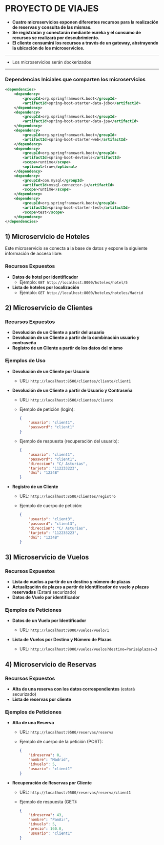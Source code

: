 # PROYECTO DE VIAJES

- **Cuatro microservicios exponen diferentes recursos para la realización de reservas y consulta de las mismas.**
- **Se registrarán y conectarán mediante eureka y el consumo de recursos se realizará por descubrimiento.**
- **El cliente consumirá los recursos a través de un gateway, abstrayendo la ubicación de los microservicios.**

****
- Los microservicios serán dockerizados
****

### Dependencias Iniciales que comparten los microservicios
```xml
<dependencies>
    <dependency>
        <groupId>org.springframework.boot</groupId>
        <artifactId>spring-boot-starter-data-jdbc</artifactId>
    </dependency>
    <dependency>
        <groupId>org.springframework.boot</groupId>
        <artifactId>spring-boot-starter-data-jpa</artifactId>
    </dependency>
    <dependency>
        <groupId>org.springframework.boot</groupId>
        <artifactId>spring-boot-starter-web</artifactId>
    </dependency>
    <dependency>
        <groupId>org.springframework.boot</groupId>
        <artifactId>spring-boot-devtools</artifactId>
        <scope>runtime</scope>
        <optional>true</optional>
    </dependency>
    <dependency>
        <groupId>com.mysql</groupId>
        <artifactId>mysql-connector-j</artifactId>
        <scope>runtime</scope>
    </dependency>
    <dependency>
        <groupId>org.springframework.boot</groupId>
        <artifactId>spring-boot-starter-test</artifactId>
        <scope>test</scope>
    </dependency>
</dependencies>
```


## 1) Microservicio de Hoteles

Este microservicio se conecta a la base de datos y expone la siguiente información de acceso libre:

### Recursos Expuestos
- **Datos de hotel por identificador**
  - Ejemplo: `GET http://localhost:8000/hoteles/hotel/5`
- **Lista de hoteles por localización**
  - Ejemplo: `GET http://localhost:8000/hoteles/hoteles/Madrid`



## 2) Microservicio de Clientes

### Recursos Expuestos

- **Devolución de un Cliente a partir del usuario**
- **Devolución de un Cliente a partir de la combinación usuario y contraseña**
- **Registro de un Cliente a partir de los datos del mismo**


### Ejemplos de Uso

- **Devolución de un Cliente por Usuario**

  - URL: `http://localhost:8500/clientes/cliente/client1`

- **Devolución de un Cliente a partir de Usuario y Contraseña**

  - URL: `http://localhost:8500/clientes/cliente`
  - Ejemplo de petición (login):
  
    ```json
    {
        "usuario": "client1",
        "password": "client1"
    }
    ```

  - Ejemplo de respuesta (recuperación del usuario):
  
    ```json
    {
        "usuario": "client1",
        "password": "client1",
        "direccion": "C/ Asturias",
        "tarjeta": "112233223",
        "dni": "1234B"
    }
    ```

- **Registro de un Cliente**

  - URL: `http://localhost:8500/clientes/registro`
  - Ejemplo de cuerpo de petición:
  
    ```json
    {
        "usuario": "client3",
        "password": "client3",
        "direccion": "C/ Asturias",
        "tarjeta": "112233223",
        "dni": "1234B"
    }
    ```
## 3) Microservicio de Vuelos

### Recursos Expuestos

- **Lista de vuelos a partir de un destino y número de plazas**
- **Actualización de plazas a partir de identificador de vuelo y plazas reservadas** (Estará securizado)
- **Datos de Vuelo por identificador**

### Ejemplos de Peticiones

- **Datos de un Vuelo por Identificador**
  
  - URL: `http://localhost:9000/vuelos/vuelo/1`

- **Lista de Vuelos por Destino y Número de Plazas**

  - URL: `http://localhost:9000/vuelos/vuelos?destino=Paris&plazas=3`

## 4) Microservicio de Reservas

### Recursos Expuestos

- **Alta de una reserva con los datos correspondientes** (estará securizado)
- **Lista de reservas por cliente**

### Ejemplos de Peticiones

- **Alta de una Reserva**

  - URL: `http://localhost:9500/reservas/reserva`
  - Ejemplo de cuerpo de la petición (POST):
  
    ```json
    {
        "idreserva": 0,
        "nombre": "Madrid",
        "idvuelo": 5,
        "usuario": "client1"
    }
    ```

- **Recuperación de Reservas por Cliente**

  - URL: `http://localhost:9500/reservas/reserva/client1`
  - Ejemplo de respuesta (GET):
  
    ```json
    {
        "idreserva": 43,
        "nombre": "PanAir",
        "idvuelo": 5,
        "precio": 160.0,
        "usuario": "client1"
    }
    ```

